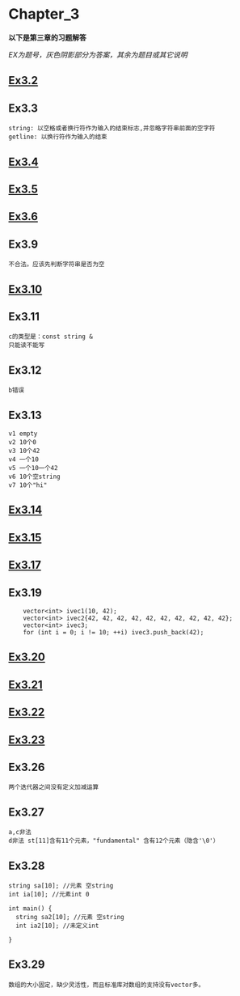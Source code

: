# Chapter_3

**以下是第三章的习题解答**

*EX为题号，灰色阴影部分为答案，其余为题目或其它说明*

## [Ex3.2](./ex3_2.cpp)

## Ex3.3
```
string: 以空格或者换行符作为输入的结束标志,并忽略字符串前面的空字符
getline: 以换行符作为输入的结束
```

## [Ex3.4](./ex3_4.cpp)

## [Ex3.5](./ex3_5.cpp)

## [Ex3.6](./ex3_6.cpp)

## Ex3.9
```
不合法。应该先判断字符串是否为空
```

## [Ex3.10](./ex3_10.cpp)

## Ex3.11
```
c的类型是：const string &
只能读不能写
```

## Ex3.12
```
b错误
```

## Ex3.13
```
v1 empty
v2 10个0
v3 10个42
v4 一个10
v5 一个10一个42
v6 10个空string
v7 10个"hi"
```

## [Ex3.14](./3_14.cpp)

## [Ex3.15](./3_15.cpp)

## [Ex3.17](./3_17.cpp)

## Ex3.19
```
    vector<int> ivec1(10, 42);
    vector<int> ivec2{42, 42, 42, 42, 42, 42, 42, 42, 42, 42};
    vector<int> ivec3;
    for (int i = 0; i != 10; ++i) ivec3.push_back(42);
```

## [Ex3.20](./3_20.cpp)

## [Ex3.21](./3_21.cpp)

## [Ex3.22](./3_22.cpp)

## [Ex3.23](./3_23.cpp)

## Ex3.26
```
两个迭代器之间没有定义加减运算
```

## Ex3.27
```
a,c非法
d非法 st[11]含有11个元素，"fundamental" 含有12个元素（隐含'\0'）
```

## Ex3.28
```
string sa[10]; //元素 空string
int ia[10]; //元素int 0

int main() {
  string sa2[10]; //元素 空string
  int ia2[10]; //未定义int
  
}
```

## Ex3.29
```
数组的大小固定，缺少灵活性，而且标准库对数组的支持没有vector多。
```
